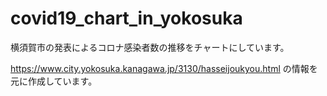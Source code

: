 # covid19_chart_in_yokosuka

横須賀市の発表によるコロナ感染者数の推移をチャートにしています。

https://www.city.yokosuka.kanagawa.jp/3130/hasseijoukyou.html
の情報を元に作成しています。
